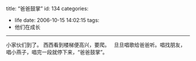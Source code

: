 title: “爸爸鼓掌”
id: 134
categories:
  - life
date: 2006-10-15 14:02:15
tags:
  - 他们在成长
---

小家伙们到了。
西西看到楼梯便高兴，要爬。
 
旦旦唱歌给爸爸听。唱找朋友，唱小燕子，唱完一段就停下来，“爸爸鼓掌”。
 
 